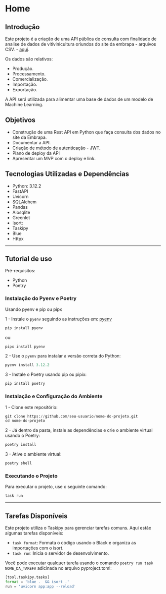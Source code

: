 # Home

## Introdução

Este projeto é a criação de uma API pública de consulta com finalidade de analise de dados de vitivinicultura oriundos do site da embrapa - arquivos CSV. - [aqui](http://vitibrasil.cnpuv.embrapa.br/index.php?opcao=opt_01).

Os dados são relativos:

- Produção.
- Processamento.
- Comercialização.
- Importação.
- Exportação.

A API será utilizada para alimentar uma base de dados de um modelo de Machine Learning.

## Objetivos

- Construção de  uma Rest API em Python que faça consulta dos dados no site da Embrapa.
- Documentar a API.
- Criação de método de autenticação  - JWT.
- Plano de deploy da API
- Apresentar um MVP com o deploy e link.

## Tecnologias Utilizadas e Dependências

- Python: 3.12.2
- FastAPI
- Uvicorn
- SQLAlchem
- Pandas
- Aiosqlite
- Greenlet
- Isort:
- Taskipy
- Blue
- Httpx

---

## Tutorial de uso

Pré-requisitos:

- Python
- Poetry

### Instalação do Pyenv e Poetry

Usando pyenv e pip ou pipx 

1 - Instale o `pyenv` seguindo as instruções em: [pyenv](https://github.com/pyenv/pyenv#installation)

```py
pip install pyenv 
```

ou

```py
pipx install pyenv
```

2 - Use o `pyenv` para instalar a versão correta do Python:

```py
pyenv install 3.12.2
```

3 - Instale o Poetry usando pip ou pipix:

```py
pip install poetry
```

### Instalação e Configuração do Ambiente

1 - Clone este repositório:

```py
git clone https://github.com/seu-usuario/nome-do-projeto.git
cd nome-do-projeto
```

2 - Já dentro da pasta, instale as dependências e crie o ambiente virtual usando o Poetry:

```py
poetry install
```

3 - Ative o ambiente virtual:

```py
poetry shell
```

### Executando o Projeto

Para executar o projeto, use o seguinte comando:

```py
task run
```

---

## Tarefas Disponíveis

Este projeto utiliza o Taskipy para gerenciar tarefas comuns. Aqui estão algumas tarefas disponíveis:

- ```task format```: Formata o código usando o Black e organiza as importações com o isort.
- ```task run```: Inicia o servidor de desenvolvimento.

Você pode executar qualquer tarefa usando o comando `poetry run task NOME_DA_TAREFA` adicinada no arquivo pyproject.toml:
```py title="Exemplo task"
[tool.taskipy.tasks]
format = 'blue .  && isort .'
run = 'uvicorn app:app --reload'
```